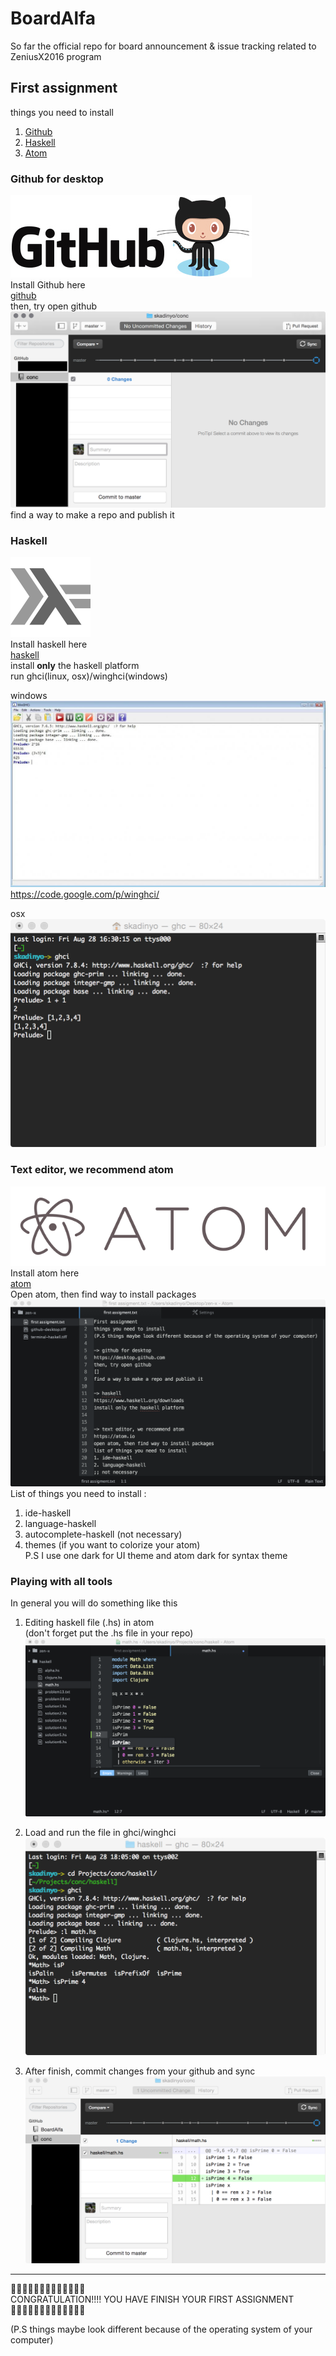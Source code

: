 # BoardAlfa
So far the official repo for board announcement & issue tracking related to ZeniusX2016 program  

## First assignment
things you need to install     
1. [Github](https://desktop.github.com)     
2. [Haskell](https://www.haskell.org/downloads)     
3. [Atom](https://atom.io)     

[github-logo]: /images/first-assignment/github-logo.png "Logo Title Text 2"
[haskell-logo]: /images/first-assignment/HaskellLogoStyPreview-1.png "Logo Title Text 2"
[atom-logo]: /images/first-assignment/atom-editor-logo.png "Logo Title Text 2"
[github-open]: /images/first-assignment/github-desktop.tiff "Logo Title Text 2"
[atom-open]: /images/first-assignment/atom.tiff "Logo Title Text 2"
[haskell-open-osx]: /images/first-assignment/terminal-haskell.tiff "Logo Title Text 2"
[haskell-open-win]: /images/first-assignment/win-ghci.jpg "Logo Title Text 2"
[atom-edit]: /images/first-assignment/code-haskell.tiff "Logo Title Text 2"
[terminal-edit]: /images/first-assignment/code-terminal.tiff "Logo Title Text 2"
[github-edit]: /images/first-assignment/code-github.tiff "Logo Title Text 2"

### Github for desktop
![alt text][github-logo]     
Install Github here     
[github](https://desktop.github.com)     
then, try open github     
![alt text][github-open]     
find a way to make a repo and publish it     

### Haskell
![alt text][haskell-logo]     
Install haskell here     
[haskell](https://www.haskell.org/downloads)     
install **only** the haskell platform     
run ghci(linux, osx)/winghci(windows)     

windows     
![alt text][haskell-open-win]     
https://code.google.com/p/winghci/     

osx     
![alt text][haskell-open-osx]     

### Text editor, we recommend atom     
![alt text][atom-logo]     
Install atom here     
[atom](https://atom.io)     
Open atom, then find way to install packages     
![alt text][atom-open]     
List of things you need to install :     
1. ide-haskell     
2. language-haskell     
3. autocomplete-haskell (not necessary)     
4. themes (if you want to colorize your atom)     
P.S I use one dark for UI theme and atom dark for syntax theme     

### Playing with all tools

In general you will do something like this     

1. Editing haskell file (.hs) in atom     
(don't forget put the .hs file in your repo)     
![alt text][atom-edit]     

2. Load and run the file in ghci/winghci     
![alt text][terminal-edit]     

3. After finish, commit changes from your github and sync     
![alt text][github-edit]     

-------

:tada::tada::tada::tada::tada::tada::tada::tada::tada::tada::tada::tada::tada:     
CONGRATULATION!!!! YOU HAVE FINISH YOUR FIRST ASSIGNMENT     
:tada::tada::tada::tada::tada::tada::tada::tada::tada::tada::tada::tada::tada:     


(P.S things maybe look different because of the operating system of your computer)     
